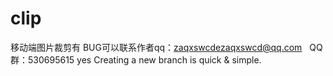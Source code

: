# clip
移动端图片裁剪有 BUG可以联系作者qq：zaqxswcdezaqxswcd@qq.com   QQ群：530695615
yes
Creating a new branch is quick & simple.